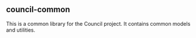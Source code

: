 ## council-common

This is a common library for the Council project. It contains common models and utilities.